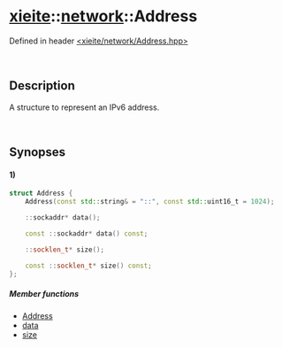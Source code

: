 # [xieite](../xieite.md)\:\:[network](../network.md)\:\:Address
Defined in header [<xieite/network/Address.hpp>](../../include/xieite/network/Address.hpp)

&nbsp;

## Description
A structure to represent an IPv6 address.

&nbsp;

## Synopses
#### 1)
```cpp
struct Address {
    Address(const std::string& = "::", const std::uint16_t = 1024);

    ::sockaddr* data();

    const ::sockaddr* data() const;

    ::socklen_t* size();

    const ::socklen_t* size() const;
};
```
##### Member functions
- [Address](./Address/1/constructor.md)
- [data](./Address/1/data.md)
- [size](./Address/1/size.md)
